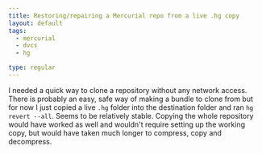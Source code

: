```yaml
---
title: Restoring/repairing a Mercurial repo from a live .hg copy
layout: default
tags:
  - mercurial
  - dvcs
  - hg

type: regular
---
```


I needed a quick way to clone a repository without any network access. There is probably an easy, safe way of making a bundle to clone from but for now I just copied a live `.hg` folder into the destination folder and ran `hg revert --all`. Seems to be relatively stable. Copying the whole repository would have worked as well and wouldn't require setting up the working copy, but would have taken much longer to compress, copy and decompress.
